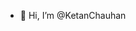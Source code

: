 - 👋 Hi, I’m @KetanChauhan

<!---
KetanChauhan/KetanChauhan is a ✨ special ✨ repository because its `README.md` (this file) appears on your GitHub profile.
You can click the Preview link to take a look at your changes.
--->
